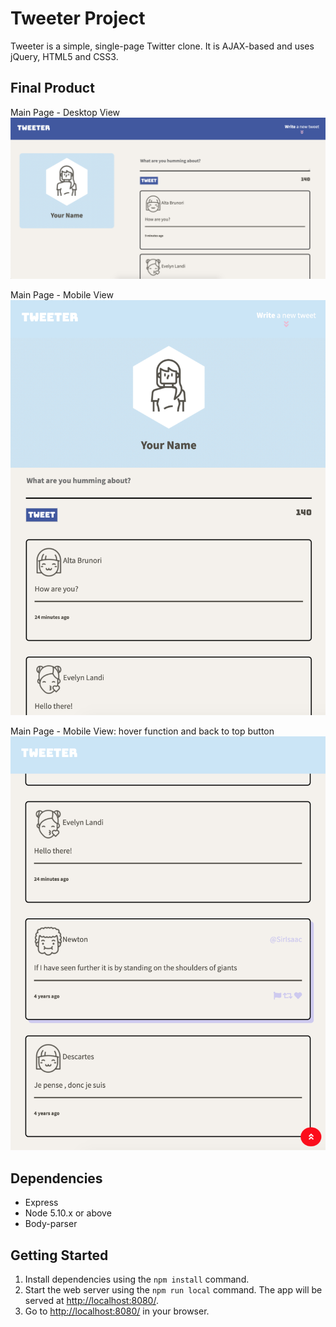 # Tweeter Project

Tweeter is a simple, single-page Twitter clone. It is AJAX-based and uses jQuery, HTML5 and CSS3. 

## Final Product 

Main Page - Desktop View
!["Screenshot of desktop view of main page"](https://github.com/cphung1/tweeter/blob/master/public/images/Screen%20Shot%202020-02-27%20at%203.39.54%20PM.png)

Main Page - Mobile View
!["Screenshot of mobile view of main page"](https://github.com/cphung1/tweeter/blob/master/public/images/Screen%20Shot%202020-02-27%20at%203.55.05%20PM.png)

Main Page - Mobile View: hover function and back to top button
!["Screenshot of mobile view of main page w/ hover function and back to top button"](https://github.com/cphung1/tweeter/blob/master/public/images/Screen%20Shot%202020-02-27%20at%203.55.51%20PM.png)




## Dependencies

- Express
- Node 5.10.x or above
- Body-parser

## Getting Started

1. Install dependencies using the `npm install` command.
2. Start the web server using the `npm run local` command. The app will be served at <http://localhost:8080/>.
4. Go to <http://localhost:8080/> in your browser.

